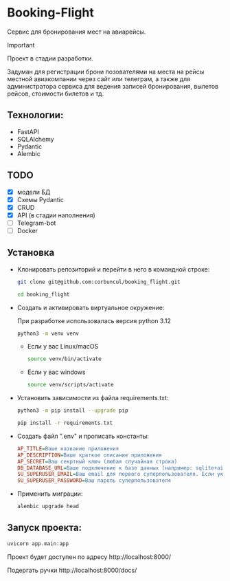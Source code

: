 # Booking-Flight
Сервис для бронирования мест на авиарейсы.

> [!IMPORTANT]
> Проект в стадии разработки.

Задуман для регистрации брони позователями на места на рейсы местной авиакомпании через сайт или телеграм, а также для администратора сервиса для ведения записей бронирования, вылетов рейсов, стоимости билетов и тд. 

## Технологии:
  - FastAPI
  - SQLAlchemy
  - Pydantic
  - Alembic
## TODO
  - [x] модели БД
  - [x] Схемы Pydantic
  - [X] CRUD
  - [x] API (в стадии наполнения)
  - [ ] Telegram-bot
  - [ ] Docker
## Установка
- Клонировать репозиторий и перейти в него в командной строке:

    ```bash
    git clone git@github.com:corbuncul/booking_flight.git
    ```

    ```bash
    cd booking_flight
    ```

- Cоздать и активировать виртуальное окружение:

    При разработке использовалась версия python 3.12

    ```bash
    python3 -m venv venv
    ```

    * Если у вас Linux/macOS

        ```bash
        source venv/bin/activate
        ```

    * Если у вас windows

        ```bash
        source venv/scripts/activate
        ```

- Установить зависимости из файла requirements.txt:

    ```bash
    python3 -m pip install --upgrade pip
    ```

    ```bash
    pip install -r requirements.txt
    ```
- Создать файл ".env" и прописать константы:

    ```ini
    AP_TITLE=Ваше название приложения
    AP_DESCRIPTION=Ваше краткое описание приложения
    AP_SECRET=Ваш секртный ключ (любая случайная строка)
    DB_DATABASE_URL=Ваше подключение к базе данных (например: sqlite+aiosqlite:///./fastapi.db)
    SU_SUPERUSER_EMAIL=Ваш email для первого суперпользователя. Если указан, при первом запуске будет создан суперпользователь.
    SU_SUPERUSER_PASSWORD=Ваш пароль суперпользователя
    ```
- Применить миграции:

    ```bash
    alembic upgrade head
    ```
## Запуск проекта:

```bash
uvicorn app.main:app
```

Проект будет доступен по адресу http://localhost:8000/

Подергать ручки http://localhost:8000/docs/
